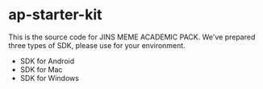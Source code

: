 # ap-starter-kit
This is the source code for JINS MEME ACADEMIC PACK.
We've prepared three types of SDK, please use for your environment.
* SDK for Android
* SDK for Mac
* SDK for Windows
